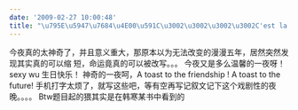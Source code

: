 ```yaml
---
date: '2009-02-27 10:00:48'
title: "\u795E\u5947\u7684\u4E00\u591C\u3002\u3002\u3002\u3002C'est la vie"
---
```


今夜真的太神奇了，并且意义重大，那原本以为无法改变的漫漫五年，居然突然发现其实真的可以缩 短，命运竟真的可以被改写。。。 今夜又是多么温馨的一夜呀！sexy wu 生日快乐！ 神奇的一夜呵，A toast to the friendship ! A toast to the future! 手机打字太烦了，就写这些吧，等有空再写记叙文记下这个戏剧性的夜晚。。。。 Btw题目起的猥其实是在韩寒某书中看到的


